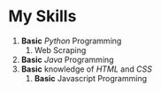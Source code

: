 # My Skills
1. **Basic** *Python* Programming
   1. Web Scraping
2. **Basic** *Java* Programming
3. **Basic** knowledge of *HTML* and *CSS*
   1. **Basic** Javascript Programming
